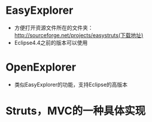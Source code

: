 # EasyExplorer
  * 方便打开资源文件所在的文件夹： http://sourceforge.net/projects/easystruts(下载地址)
  * Eclipse4.4之前的版本可以使用
# OpenExplorer
  * 类似EasyExplorer的功能，支持Eclipse的高版本
# Struts，MVC的一种具体实现
